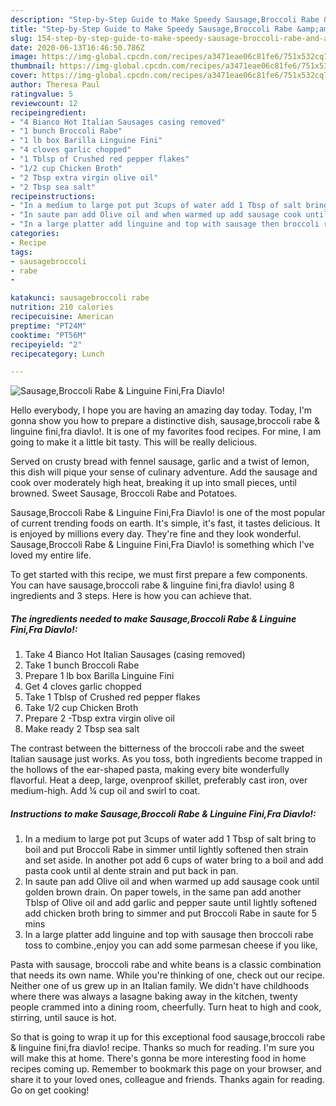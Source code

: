 ```yaml
---
description: "Step-by-Step Guide to Make Speedy Sausage,Broccoli Rabe &amp;amp; Linguine Fini,Fra Diavlo!"
title: "Step-by-Step Guide to Make Speedy Sausage,Broccoli Rabe &amp;amp; Linguine Fini,Fra Diavlo!"
slug: 154-step-by-step-guide-to-make-speedy-sausage-broccoli-rabe-and-amp-linguine-fini-fra-diavlo
date: 2020-06-13T16:46:50.786Z
image: https://img-global.cpcdn.com/recipes/a3471eae06c81fe6/751x532cq70/sausagebroccoli-rabe-linguine-finifra-diavlo-recipe-main-photo.jpg
thumbnail: https://img-global.cpcdn.com/recipes/a3471eae06c81fe6/751x532cq70/sausagebroccoli-rabe-linguine-finifra-diavlo-recipe-main-photo.jpg
cover: https://img-global.cpcdn.com/recipes/a3471eae06c81fe6/751x532cq70/sausagebroccoli-rabe-linguine-finifra-diavlo-recipe-main-photo.jpg
author: Theresa Paul
ratingvalue: 5
reviewcount: 12
recipeingredient:
- "4 Bianco Hot Italian Sausages casing removed"
- "1 bunch Broccoli Rabe"
- "1 lb box Barilla Linguine Fini"
- "4 cloves garlic chopped"
- "1 Tblsp of Crushed red pepper flakes"
- "1/2 cup Chicken Broth"
- "2 Tbsp extra virgin olive oil"
- "2 Tbsp sea salt"
recipeinstructions:
- "In a medium to large pot put 3cups of water add 1 Tbsp of salt bring to boil and put Broccoli Rabe in simmer until lightly softened then strain and set aside. In another pot add 6 cups of water bring to a boil and add pasta cook until al dente strain and put back in pan."
- "In saute pan add Olive oil and when warmed up add sausage cook until golden brown drain. On paper towels, in the same pan add another Tblsp of Olive oil and add garlic and pepper saute until lightly softened add chicken broth bring to simmer and put Broccoli Rabe in saute for 5 mins"
- "In a large platter add linguine and top with sausage then broccoli rabe toss to combine.,enjoy you can add some parmesan cheese if you like,"
categories:
- Recipe
tags:
- sausagebroccoli
- rabe
- 

katakunci: sausagebroccoli rabe  
nutrition: 210 calories
recipecuisine: American
preptime: "PT24M"
cooktime: "PT56M"
recipeyield: "2"
recipecategory: Lunch

---
```



![Sausage,Broccoli Rabe &amp; Linguine Fini,Fra Diavlo!](https://img-global.cpcdn.com/recipes/a3471eae06c81fe6/751x532cq70/sausagebroccoli-rabe-linguine-finifra-diavlo-recipe-main-photo.jpg)

Hello everybody, I hope you are having an amazing day today. Today, I'm gonna show you how to prepare a distinctive dish, sausage,broccoli rabe &amp; linguine fini,fra diavlo!. It is one of my favorites food recipes. For mine, I am going to make it a little bit tasty. This will be really delicious.

Served on crusty bread with fennel sausage, garlic and a twist of lemon, this dish will pique your sense of culinary adventure. Add the sausage and cook over moderately high heat, breaking it up into small pieces, until browned. Sweet Sausage, Broccoli Rabe and Potatoes.

Sausage,Broccoli Rabe &amp; Linguine Fini,Fra Diavlo! is one of the most popular of current trending foods on earth. It's simple, it's fast, it tastes delicious. It is enjoyed by millions every day. They're fine and they look wonderful. Sausage,Broccoli Rabe &amp; Linguine Fini,Fra Diavlo! is something which I've loved my entire life.


To get started with this recipe, we must first prepare a few components. You can have sausage,broccoli rabe &amp; linguine fini,fra diavlo! using 8 ingredients and 3 steps. Here is how you can achieve that.

<!--inarticleads1-->

##### The ingredients needed to make Sausage,Broccoli Rabe &amp; Linguine Fini,Fra Diavlo!:

1. Take 4 Bianco Hot Italian Sausages (casing removed)
1. Take 1 bunch Broccoli Rabe
1. Prepare 1 lb box Barilla Linguine Fini
1. Get 4 cloves garlic chopped
1. Take 1 Tblsp of Crushed red pepper flakes
1. Take 1/2 cup Chicken Broth
1. Prepare 2 -Tbsp extra virgin olive oil
1. Make ready 2 Tbsp sea salt


The contrast between the bitterness of the broccoli rabe and the sweet Italian sausage just works. As you toss, both ingredients become trapped in the hollows of the ear-shaped pasta, making every bite wonderfully flavorful. Heat a deep, large, ovenproof skillet, preferably cast iron, over medium-high. Add ¼ cup oil and swirl to coat. 

<!--inarticleads2-->

##### Instructions to make Sausage,Broccoli Rabe &amp; Linguine Fini,Fra Diavlo!:

1. In a medium to large pot put 3cups of water add 1 Tbsp of salt bring to boil and put Broccoli Rabe in simmer until lightly softened then strain and set aside. In another pot add 6 cups of water bring to a boil and add pasta cook until al dente strain and put back in pan.
1. In saute pan add Olive oil and when warmed up add sausage cook until golden brown drain. On paper towels, in the same pan add another Tblsp of Olive oil and add garlic and pepper saute until lightly softened add chicken broth bring to simmer and put Broccoli Rabe in saute for 5 mins
1. In a large platter add linguine and top with sausage then broccoli rabe toss to combine.,enjoy you can add some parmesan cheese if you like,


Pasta with sausage, broccoli rabe and white beans is a classic combination that needs its own name. While you&#39;re thinking of one, check out our recipe. Neither one of us grew up in an Italian family. We didn&#39;t have childhoods where there was always a lasagne baking away in the kitchen, twenty people crammed into a dining room, cheerfully. Turn heat to high and cook, stirring, until sauce is hot. 

So that is going to wrap it up for this exceptional food sausage,broccoli rabe &amp; linguine fini,fra diavlo! recipe. Thanks so much for reading. I'm sure you will make this at home. There's gonna be more interesting food in home recipes coming up. Remember to bookmark this page on your browser, and share it to your loved ones, colleague and friends. Thanks again for reading. Go on get cooking!
